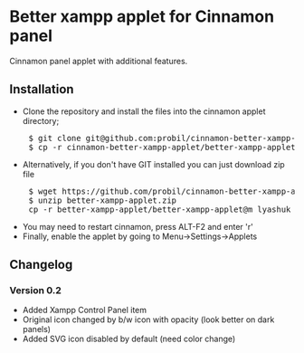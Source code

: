 # Better xampp applet for Cinnamon panel
Cinnamon panel applet with additional features.

## Installation

* Clone the repository and install the files into the cinnamon applet directory;
<pre>
    $ git clone git@github.com:probil/cinnamon-better-xampp-applet.git
    $ cp -r cinnamon-better-xampp-applet/better-xampp-applet@m_lyashuk ~/.local/share/cinnamon/applets
</pre>
* Alternatively, if you don't have GIT installed you can just download zip file
<pre>
    $ wget https://github.com/probil/cinnamon-better-xampp-applet/archive/master.zip -O better-xampp-applet.zip
    $ unzip better-xampp-applet.zip
    cp -r better-xampp-applet/better-xampp-applet@m_lyashuk ~/.local/share/cinnamon/applets
</pre>
* You may need to restart cinnamon, press ALT-F2 and enter 'r'
* Finally, enable the applet by going to Menu->Settings->Applets

## Changelog

### Version 0.2
* Added Xampp Control Panel item
* Original icon changed by b/w icon with opacity (look better on dark panels)
* Added SVG icon disabled by default (need color change)